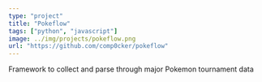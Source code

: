 ```yaml
---
type: "project"
title: "Pokeflow"
tags: ["python", "javascript"]
image: ../img/projects/pokeflow.png
url: "https://github.com/comp0cker/pokeflow"
---
```


Framework to collect and parse through major Pokemon tournament data